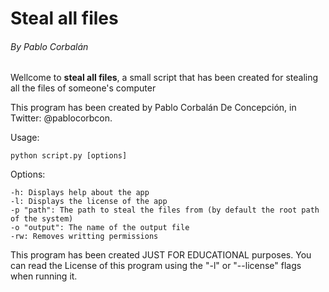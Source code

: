 # Steal all files
###### By Pablo Corbalán

Wellcome to **steal all files**, a small script that has been created for 
stealing all the files of someone's computer

This program has been created by Pablo Corbalán De Concepción, in Twitter: @pablocorbcon.

Usage:
```shell
python script.py [options]
```

Options:
```
-h: Displays help about the app
-l: Displays the license of the app
-p "path": The path to steal the files from (by default the root path of the system)
-o "output": The name of the output file
-rw: Removes writting permissions
```
This program has been created JUST FOR EDUCATIONAL purposes. You can read the License
of this program using the "-l" or "--license" flags when running it.
